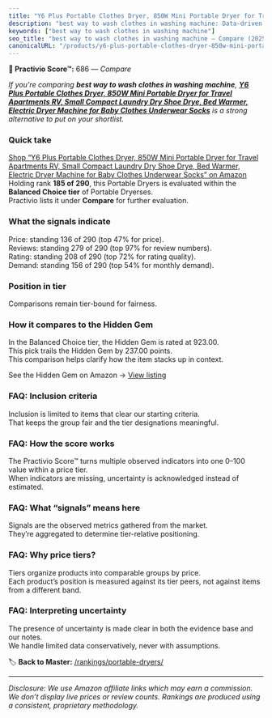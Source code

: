 ```yaml
---
title: "Y6 Plus Portable Clothes Dryer, 850W Mini Portable Dryer for Travel Apartments RV, Small Compact Laundry Dry Shoe Drye, Bed Warmer, Electric Dryer Machine for Baby Clothes Underwear Socks"
description: "best way to wash clothes in washing machine: Data-driven ranking using the Practivio Score™. Positioned by quality, value, demand, findability, momentum."
keywords: ["best way to wash clothes in washing machine"]
seo_title: "best way to wash clothes in washing machine — Compare (2025)"
canonicalURL: "/products/y6-plus-portable-clothes-dryer-850w-mini-portable-dryer-for-travel-apartments-rv-small-compact-laundry-dry-shoe-drye-bed-warmer-electric-dryer-machine-for-baby-clothes-underwear-socks-B0DKMYVX7F/"
---
```


**🛒 Practivio Score™:** 686 — _Compare_


*If you're comparing **best way to wash clothes in washing machine**, **[Y6 Plus Portable Clothes Dryer, 850W Mini Portable Dryer for Travel Apartments RV, Small Compact Laundry Dry Shoe Drye, Bed Warmer, Electric Dryer Machine for Baby Clothes Underwear Socks](https://www.amazon.com/dp/B0DKMYVX7F?tag=practivio-20)** is a strong alternative to put on your shortlist.*
### Quick take
[Shop “Y6 Plus Portable Clothes Dryer, 850W Mini Portable Dryer for Travel Apartments RV, Small Compact Laundry Dry Shoe Drye, Bed Warmer, Electric Dryer Machine for Baby Clothes Underwear Socks” on Amazon](https://www.amazon.com/dp/B0DKMYVX7F?tag=practivio-20)
Holding rank **185 of 290**, this Portable Dryers is evaluated within the **Balanced Choice tier** of Portable Dryerses.  
Practivio lists it under **Compare** for further evaluation.

### What the signals indicate
Price: standing 136 of 290 (top 47% for price).  
Reviews: standing 279 of 290 (top 97% for review numbers).  
Rating: standing 208 of 290 (top 72% for rating quality).  
Demand: standing 156 of 290 (top 54% for monthly demand).

### Position in tier
Comparisons remain tier-bound for fairness.

### How it compares to the Hidden Gem
In the Balanced Choice tier, the Hidden Gem is rated at 923.00.  
This pick trails the Hidden Gem by 237.00 points.  
This comparison helps clarify how the item stacks up in context.  

See the Hidden Gem on Amazon → [View listing](https://www.amazon.com/dp/B00Q4X2FSM?tag=practivio-20)

### FAQ: Inclusion criteria
Inclusion is limited to items that clear our starting criteria.  
That keeps the group fair and the tier designations meaningful.

### FAQ: How the score works
The Practivio Score™ turns multiple observed indicators into one 0–100 value within a price tier.  
When indicators are missing, uncertainty is acknowledged instead of estimated.

### FAQ: What “signals” means here
Signals are the observed metrics gathered from the market.  
They’re aggregated to determine tier-relative positioning.

### FAQ: Why price tiers?
Tiers organize products into comparable groups by price.  
Each product’s position is measured against its tier peers, not against items from a different band.

### FAQ: Interpreting uncertainty
The presence of uncertainty is made clear in both the evidence base and our notes.  
We handle limited data conservatively, never with assumptions.

<!-- Missing template for Compare/CompareWithinPriceClass -->


🏷️ **Back to Master:** [/rankings/portable-dryers/](/rankings/portable-dryers/)

---
_Disclosure: We use Amazon affiliate links which may earn a commission. We don’t display live prices or review counts. Rankings are produced using a consistent, proprietary methodology._
